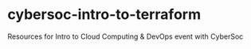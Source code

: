 # cybersoc-intro-to-terraform
Resources for Intro to Cloud Computing &amp; DevOps event with CyberSoc
